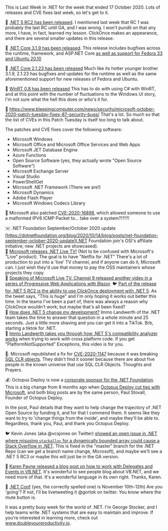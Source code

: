 This is Last Week in .NET for the week that ended 17 October 2020. Lots of releases and CVE fixes last week, so let's get to it.

📢  [.NET 5 RC2 has been released](https://devblogs.microsoft.com/dotnet/announcing-net-5-0-rc-2/). I mentioned last week that RC 1 was probably the last RC until GA, and I was wrong. I won't pundit on that any more, I have, in fact, learned my lesson. ClickOnce makes an appearance, and there are several smaller updates in this release.

📢  [.NET Core 3.1.9 has been released](https://github.com/dotnet/core/releases/tag/v3.1.9). This release includes bugfixes across the runtime, framework, and ASP.NET Core [as well as support for Fedora 33 and Ubuntu 20.10](https://devblogs.microsoft.com/dotnet/net-core-october-2020/)

📢  [.NET Core 2.1.23 has been released](https://github.com/dotnet/core/releases/tag/v2.1.23) Much like its hotter younger brother 3.1.9, 2.1.23 has bugfixes and updates for the runtime as well as the same aforementioned support for new releases of Fedora and Ubuntu.

📢  [WinRT 0.8 has been released](https://blogs.windows.com/windowsdeveloper/2020/10/13/c-winrt-version-0-8-and-the-net5-rc2-release/) This has to do with using C# with WinRT, and at this point with the number of fluctuations to the Windows UI story, I'm not sure what the hell this does or who's it for.

🚨 https://www.bleepingcomputer.com/news/security/microsoft-october-2020-patch-tuesday-fixes-87-security-bugs/  That's a lot. So much so that the list of CVEs in this Patch Tuesday is itself too long to talk about. 

The patches and CVE fixes cover the following software:

- Microsoft Windows  
- Microsoft Office and Microsoft Office Services and Web Apps 
- Microsoft JET Database Engine 
- Azure Functions  
- Open Source Software (yes, they actually wrote "Open Source Software")  
- Microsoft Exchange Server   
- Visual Studio  
- PowerShellGet  
- Microsoft .NET Framework (There we are!)  
- Microsoft Dynamics  
- Adobe Flash Player  
- Microsoft Windows Codecs Library  


🚨 Microsoft also patched [CVE-2020-16898](https://portal.msrc.microsoft.com/en-US/security-guidance/advisory/CVE-2020-16898), which allowed someone to use a malformed IPV6 ICMP Packet to... take over a system?!?!?! 


✉️ .NET Foundation September/October 2020 update [https://dotnetfoundation.org/blog/2020/10/14/blog/posts/net-foundation-september-october-2020-update](.NET Foundation join's OSI's affiliate initiative; new .NET projects are showcased).  
🎥 [Microsoft releases .NET Live TV!](https://dotnet.microsoft.com/live) (Not to be confused with Microsoft's "Live" product).  The goal is to have "Netflix for .NET" There's a lot of production to put into a 'live' TV channel, and if anyone can do it, Microsoft can.  I just wish they'd use that money to pay the OSS maintainers whose projects they copy.  
🎥  [Speaking of Microsoft Live TV. Channel 9 released another video in a series of Progressive Web Applications with Blazor](https://twitter.com/ch9/status/1316821655713312768). 
🐦 [Part of the release for .NET 5 RC2 is the ability to use ClickOnce deployment with .NET 5](https://twitter.com/LyalinDotCom/status/1316083479306670081).  As the tweet says, "This is huge" and I'm only hoping it works out better this time.  In the teams I've been a part of, there was always a reason why ClickOnce wouldn't work; but maybe that's all been fixed?  
🎥  [How does .NET 5 change my development?](https://www.youtube.com/watch?v=HTwY7_U4it0&feature=emb_title) Immo Landwerth of the .NET team takes the time to answer that question in a whole minute and 25 seconds.  Just a little more shaving and you can get it into a TikTok. Brb, starting a tiktok for .NET.  
🎥  [Immo Landwerth takes you through how .NET 5's compatibility analyzer works](https://www.youtube.com/watch?v=A_y1gIzzRT8) when trying to work with cross platform code. If you get "PlatformNotSupported" Exceptions, this video is for you.  

🚨: Microsoft republished a fix for [CVE-2020-1147](https://devblogs.microsoft.com/dotnet/net-framework-republishing-of-july-2020-security-only-updates/) because it was breaking [SQL CLR objects](https://support.microsoft.com/en-us/help/4576575/execution-of-sql-server-clr-fails-with-typeinitializationexception). They didn't find it sooner because there are about five people in the known universe that use SQL CLR Objects.  Thoughts and Prayers.

💰: Octopus Deploy is now a [corporate sponsor for the .NET Foundation](https://octopus.com/blog/dotnet-foundation). This is a big change from 8 months ago when [Octopus Deploy cut ties with Microsoft](https://paulstovell.com/re-next-decade-of-open-source/), and both blog posts are by the same person, Paul Stovall, Founder of Octopus Deploy.

In the post, Paul details that they want to help change the trajectory of .NET Open Source by funding it, and for that I commend them.  It seems like they want to try to 'change things from the inside', and maybe they'll be able to. Regardless, thank you, Paul, and thank you Octopus Deploy.

🐦 Kevin Jones (aka @vcsjones on Twitter) [showed an open issue in .NET where misusing `stackalloc` for a dynamically bounded array could cause a Stack Overflow in .NET](https://twitter.com/vcsjones/status/1315686106441166848).  This is fixed in the "master" branch for the .NET Repo (can we get a branch name change, Microsoft), and maybe we'll see a .NET 5 RC3 or maybe this will just be in the GA version.

📝 [Karen Payne released a blog post on how to work with Delegates and Events in VB.NET](https://paynekaren.blogspot.com/2020/10/vbnet-working-with-delegate-and-events.html). It's wonderful to see people blog about VB.NET, and we need more of that.  It's a wonderful language in its own right. Thanks, Karen.



📅 [.NET Conf](https://www.dotnetconf.net/) (yes, the correctly spelled one) is November 10th-12th) Are you 'going'? If not, I'll be livetweeting it @gortok on twitter. You know where the mute button is.

It was a pretty busy week for the world of .NET. I'm George Stocker, and I help teams write .NET systems that are easy to maintain and improve. If you're interested in learning more, check out www.doubleyourproductivity.io.

